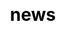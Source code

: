 ---
title: "news"

css: "scss/news.scss"

section1:
  title: news
  content: This is KubeSphere News reports 
  topImage: /images/news/news-top.jpg

section2:
  news:
    - title: 谷歌开源的K8S太“难”用？青云推KubeSphere抢占容器市场
      description: 青云QingCloud一边模仿Red Hat，一边想要吃掉单一生态的容器创业公司，云计算未来的竞争之路应该怎么走？
      image: /images/news/tmtpost.jpg
      link: 'https://www.tmtpost.com/3908673.html'
    - title: 一把利剑，青云容器新品KubeSphere之六大核心功能
      description: 一个基于 Kubernetes（K8S） 基础构建的企业级分布式多租户容器管理平台，是青云在今年Cloud Insight大会上推出7大年度新品的核心产品，它有哪些功能亮点？
      image: /images/news/doit.jpg
      link: 'https://www.doit.com.cn/p/311804.html'
    - title: KubeSphere：CNCF 容器新贵能否解决 K8s 的诸多问题？
      description: 近日，KubeSphere 容器平台高级版 2.0 正式发布并加入开源组织 CNCF，这是否足以解决 Kubernetes 存在的诸多问题？
      image: /images/news/info.jpg
      link: 'https://www.infoq.cn/article/zcDT2RY1h2dksVld-CZU'
    - title: 为什么说KubeSphere容器平台是云原生时代的“集大成者”？
      description: 从定义来看，云原生意味着企业的应用程序要在云中，而不是在传统的数据中心。而CNCF(Cloud Native Computing Foundation 云原生计算基金会)则认为，使用开源软件堆栈进行容器化，这才是真正的云原生
      image: /images/news/it168.jpg
      link: 'http://cloud.it168.com/a2019/0428/5169/000005169586.shtml'
    - title: 专访青云KubeSphere容器团队：我们为何不放过这个新赛道？
      description: Kubernetes这一容器工具的发起者是远在美国山景城的谷歌，但眼下，这一技术正跨越太平洋，被中国的青云QingCloud做了更多优化升级。那么，其背后的团队是经过怎样曲折的过程才打磨成功这款产品？经历了多少故事？
      image: /images/news/leifeng.jpg
      link: 'https://www.leiphone.com/news/201906/IgfYixoS86T6uxWA.html'
    - title: 三问KubeSphere 容器平台有何过人之处？
      description: 数字孪生、数字化、万物互联&5G、AI、区块链……层出不穷的新技术迎面而来，数字化转型也从1.0进入到了2.0时代，如何将生产、销售、运营等所有环节赋予数字力量，经由业务全面满足顾客所需，构建未来竞争优势，青云QingCloud深谙此道。
      image: /images/news/ccid.jpg
      link: 'http://news.ccidnet.com/2019/0419/10470510.shtml'
---